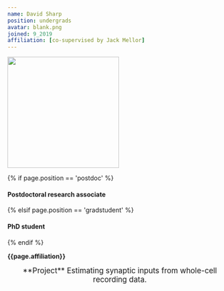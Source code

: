 ```yaml
---
name: David Sharp
position: undergrads
avatar: blank.png
joined: 9_2019
affiliation: [co-supervised by Jack Mellor]
---
```


<img width="250" src="{{site.baseurl}}/images/people/{{page.avatar}}" data-action="zoom">

 {% if page.position == 'postdoc' %}
<h4>Postdoctoral research associate</h4>
 {% elsif page.position == 'gradstudent' %}
<h4>PhD student</h4>
 {% endif %}

<b>{{page.affiliation}}</b>

<header class="masthead text-justify" style="font-size:120%">
**Project**  
Estimating synaptic inputs from whole-cell recording data.
</header>
<br><br>
